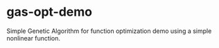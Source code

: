 # gas-opt-demo
Simple Genetic Algorithm for function optimization demo using a simple nonlinear function. 
